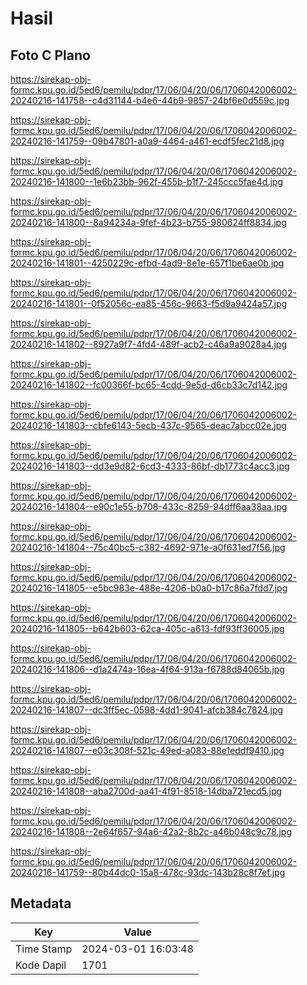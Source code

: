 # Hasil

## Foto C Plano

https://sirekap-obj-formc.kpu.go.id/5ed6/pemilu/pdpr/17/06/04/20/06/1706042006002-20240216-141758--c4d31144-b4e6-44b9-9857-24bf6e0d559c.jpg

https://sirekap-obj-formc.kpu.go.id/5ed6/pemilu/pdpr/17/06/04/20/06/1706042006002-20240216-141759--09b47801-a0a9-4464-a461-ecdf5fec21d8.jpg

https://sirekap-obj-formc.kpu.go.id/5ed6/pemilu/pdpr/17/06/04/20/06/1706042006002-20240216-141800--1e6b23bb-962f-455b-b1f7-245ccc5fae4d.jpg

https://sirekap-obj-formc.kpu.go.id/5ed6/pemilu/pdpr/17/06/04/20/06/1706042006002-20240216-141800--8a94234a-9fef-4b23-b755-980624ff8834.jpg

https://sirekap-obj-formc.kpu.go.id/5ed6/pemilu/pdpr/17/06/04/20/06/1706042006002-20240216-141801--4250229c-efbd-4ad9-8e1e-657f1be6ae0b.jpg

https://sirekap-obj-formc.kpu.go.id/5ed6/pemilu/pdpr/17/06/04/20/06/1706042006002-20240216-141801--0f52056c-ea85-456c-9663-f5d9a9424a57.jpg

https://sirekap-obj-formc.kpu.go.id/5ed6/pemilu/pdpr/17/06/04/20/06/1706042006002-20240216-141802--8927a9f7-4fd4-489f-acb2-c46a9a9028a4.jpg

https://sirekap-obj-formc.kpu.go.id/5ed6/pemilu/pdpr/17/06/04/20/06/1706042006002-20240216-141802--fc00366f-bc65-4cdd-9e5d-d6cb33c7d142.jpg

https://sirekap-obj-formc.kpu.go.id/5ed6/pemilu/pdpr/17/06/04/20/06/1706042006002-20240216-141803--cbfe6143-5ecb-437c-9565-deac7abcc02e.jpg

https://sirekap-obj-formc.kpu.go.id/5ed6/pemilu/pdpr/17/06/04/20/06/1706042006002-20240216-141803--dd3e9d82-6cd3-4333-86bf-db1773c4acc3.jpg

https://sirekap-obj-formc.kpu.go.id/5ed6/pemilu/pdpr/17/06/04/20/06/1706042006002-20240216-141804--e90c1e55-b708-433c-8259-94dff6aa38aa.jpg

https://sirekap-obj-formc.kpu.go.id/5ed6/pemilu/pdpr/17/06/04/20/06/1706042006002-20240216-141804--75c40bc5-c382-4692-971e-a0f631ed7f56.jpg

https://sirekap-obj-formc.kpu.go.id/5ed6/pemilu/pdpr/17/06/04/20/06/1706042006002-20240216-141805--e5bc983e-488e-4206-b0a0-b17c86a7fdd7.jpg

https://sirekap-obj-formc.kpu.go.id/5ed6/pemilu/pdpr/17/06/04/20/06/1706042006002-20240216-141805--b642b603-62ca-405c-a613-fdf93ff36005.jpg

https://sirekap-obj-formc.kpu.go.id/5ed6/pemilu/pdpr/17/06/04/20/06/1706042006002-20240216-141806--d1a2474a-16ea-4f64-913a-f6788d84065b.jpg

https://sirekap-obj-formc.kpu.go.id/5ed6/pemilu/pdpr/17/06/04/20/06/1706042006002-20240216-141807--dc3ff5ec-0598-4dd1-9041-afcb384c7824.jpg

https://sirekap-obj-formc.kpu.go.id/5ed6/pemilu/pdpr/17/06/04/20/06/1706042006002-20240216-141807--e03c308f-521c-49ed-a083-88e1eddf9410.jpg

https://sirekap-obj-formc.kpu.go.id/5ed6/pemilu/pdpr/17/06/04/20/06/1706042006002-20240216-141808--aba2700d-aa41-4f91-8518-14dba721ecd5.jpg

https://sirekap-obj-formc.kpu.go.id/5ed6/pemilu/pdpr/17/06/04/20/06/1706042006002-20240216-141808--2e64f657-94a6-42a2-8b2c-a46b048c9c78.jpg

https://sirekap-obj-formc.kpu.go.id/5ed6/pemilu/pdpr/17/06/04/20/06/1706042006002-20240216-141759--80b44dc0-15a8-478c-93dc-143b28c8f7ef.jpg


## Metadata

| Key        | Value               |
| ---------- | ------------------- |
| Time Stamp | 2024-03-01 16:03:48 |
| Kode Dapil | 1701                |




